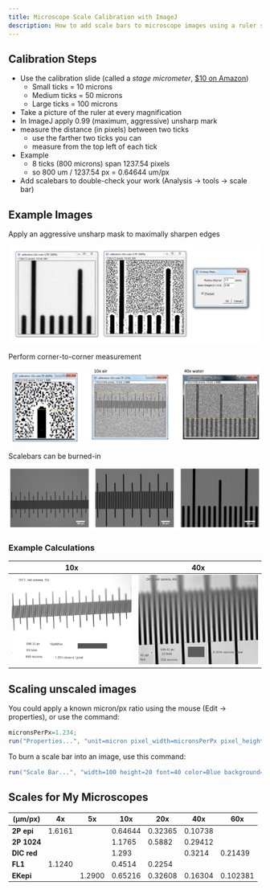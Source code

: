 ```yaml
---
title: Microscope Scale Calibration with ImageJ
description: How to add scale bars to microscope images using a ruler slide
---
```


## Calibration Steps

* Use the calibration slide (called a _stage micrometer_, [$10 on Amazon](https://www.amazon.com/s?url=search-alias%3Daps&field-keywords=stage+micrometer))
  * Small ticks = 10 microns 
  * Medium ticks = 50 microns
  * Large ticks = 100 microns
* Take a picture of the ruler at every magnification
* In ImageJ apply 0.99 (maximum, aggressive) unsharp mark
* measure the distance (in pixels) between two ticks
  * use the farther two ticks you can
  * measure from the top left of each tick
* Example
  * 8 ticks (800 microns) span 1237.54 pixels
  * so 800 um / 1237.54 px = 0.64644 um/px
* Add scalebars to double-check your work (Analysis -> tools -> scale bar)


## Example Images

Apply an aggressive unsharp mask to maximally sharpen edges

<img src="step1.png" class="img-fluid my-5">

Perform corner-to-corner measurement

<img src="step2.png" class="img-fluid my-5">

Scalebars can be burned-in

<img src="step3.png" class="img-fluid my-5">

### Example Calculations

10x|40x
---|---
<img src="cal10.png" class="img-fluid">|<img src="cal40.png" class="img-fluid">

## Scaling unscaled images

You could apply a known micron/px ratio using the mouse (Edit -> properties), or use the command:

```java
micronsPerPx=1.234;
run("Properties...", "unit=micron pixel_width=micronsPerPx pixel_height=micronsPerPx");
```
To burn a scale bar into an image, use this command:

```java
run("Scale Bar...", "width=100 height=20 font=40 color=Blue background=None location=[Lower Right] bold");
```

## Scales for My Microscopes

(µm/px) | 4x | 5x | 10x | 20x | 40x | 60x
---|---|---|---|---|---|---
**2P epi** | 1.6161 | | 0.64644 | 0.32365 | 0.10738 | 
**2P 1024** |  | |  1.1765 |  0.5882 | 0.29412 | 
**DIC red** |  | | 1.293 |  | 0.3214 | 0.21439
**FL1** | 1.1240 |  | 0.4514 | 0.2254 |  | 
**EKepi** |  | 1.2900 | 0.65216 | 0.32608 | 0.16304 | 0.102381
